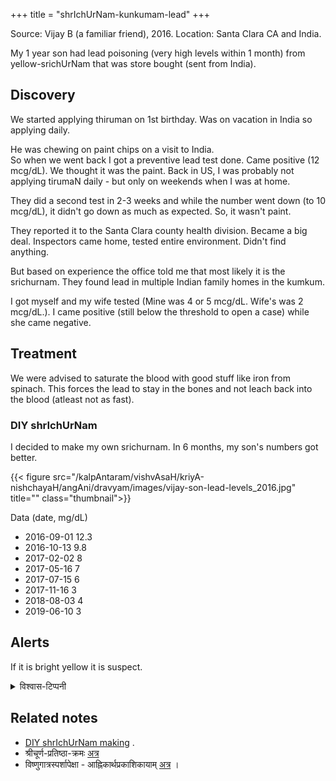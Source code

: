 +++
title = "shrIchUrNam-kunkumam-lead"
+++


Source: Vijay B (a familiar friend), 2016. Location: Santa Clara CA and India.

My 1 year son had lead poisoning (very high levels within 1 month) from yellow-srichUrNam that was store bought (sent from India). 

## Discovery
We started applying thiruman on 1st birthday. Was on vacation in India so applying daily.

He was chewing on paint chips on a visit to India.  
So when we went back I got a preventive lead test done. Came positive (12 mcg/dL). We thought it was the paint. Back in US, I was probably not applying tirumaN daily - but only on weekends when I was at home.

They did a second test in 2-3 weeks and while the number went down (to 10 mcg/dL), it didn't go down as much as expected. So, it wasn't paint.

They reported it to the Santa Clara county health division. Became a big deal. Inspectors came home, tested entire environment. Didn't find anything. 

But based on experience the office told me that most likely it is the srichurnam. They found lead in multiple Indian family homes in the kumkum.

I got myself and my wife tested (Mine was 4 or 5 mcg/dL. Wife's was 2 mcg/dL.). I came positive (still below the threshold to open a case) while she came negative. 

## Treatment
We were advised to saturate the blood with good stuff like iron from spinach. This forces the lead to stay in the bones and not leach back into the blood (atleast not as fast).

### DIY shrIchUrNam
I decided to make my own srichurnam. In 6 months, my son's numbers got better.

{{< figure src="/kalpAntaram/vishvAsaH/kriyA-nishchayaH/angAni/dravyam/images/vijay-son-lead-levels_2016.jpg" title="" class="thumbnail">}}

Data (date, mg/dL)

- 2016-09-01 12.3
- 2016-10-13 9.8
- 2017-02-02 8
- 2017-05-16 7
- 2017-07-15 6
- 2017-11-16 3
- 2018-08-03 4
- 2019-06-10 3


## Alerts
If it is bright yellow it is suspect.

<details><summary>विश्वास-टिप्पनी</summary>

A hard to test theory - lead in yellow chalks (which are contrary to shAstra-s) used for shrIchurNam with alarming popularity in the past generation (2000-2020s) has done measurable harm to the intellect of traditional vaDakalai shrIvaiShNava-s. Given the competing effect of modern degeneracy - it's hard to find the signal in the final intellectual output - but if only there were reliable IQ test scores across generations (and interest now)...
</details>

## Related notes
- [DIY shrIchUrNam making](/kalpAntaram/vishvAsaH/kriyA-nishchayaH/angAni/dravyam/kunkumAdi/articles/diy-shrIchUrNam/) . 
- श्रीचूर्ण-प्रतिष्ठा-क्रमः [अत्र](/AgamaH_vaiShNavaH/rAmAnuja-sampradAyaH/kriyA/venkaTa-nAtha-shAkhA/uttamUru-vIrarAghavArya-prayoga-mAlA/22_shrIchUrNapratiShThAkramaH)
- विष्णुगात्रस्पर्शापेक्षा - आह्निकार्थप्रकाशिकायाम् [अत्र](/AgamaH_vaiShNavaH/rAmAnuja-sampradAyaH/kriyA/venkaTa-nAtha-shAkhA/gopAla-deshikaH/Ahnikam_AhnikArtha-prakAshikA/02_abhigamanam/14_puNDradhAraNam/) । 